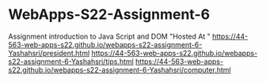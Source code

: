 # WebApps-S22-Assignment-6
Assignment introduction to Java Script and DOM
"Hosted At "
 https://44-563-web-apps-s22.github.io/webapps-s22-assignment-6-Yashahsri/president.html
 https://44-563-web-apps-s22.github.io/webapps-s22-assignment-6-Yashahsri/tips.html
 https://44-563-web-apps-s22.github.io/webapps-s22-assignment-6-Yashahsri/computer.html
